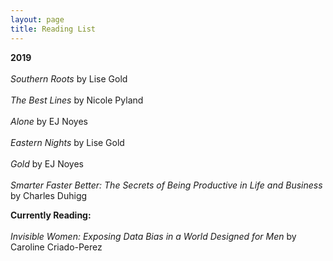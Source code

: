 ```yaml
---
layout: page
title: Reading List
---
```

**2019**<br></br>
*Southern Roots* by Lise Gold<br></br>
*The Best Lines* by Nicole Pyland<br></br>
*Alone* by EJ Noyes<br></br>
*Eastern Nights* by Lise Gold<br></br>
*Gold* by EJ Noyes<br></br>
*Smarter Faster Better: The Secrets of Being Productive in Life and Business* by Charles Duhigg

**Currently Reading:**<br></br>
*Invisible Women: Exposing Data Bias in a World Designed for Men* by Caroline Criado-Perez
